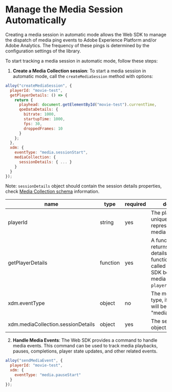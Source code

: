 
# Manage the Media Session Automatically
Creating a media session in automatic mode allows the Web SDK to manage the dispatch of media ping events to Adobe Experience Platform and/or Adobe Analytics. 
The frequency of these pings is determined by the configuration settings of the library.

To start tracking a media session in automatic mode, follow these steps:
1. **Create a Media Collection session**: To start a media session in automatic mode, call the `createMediaSession` method with options:
```javascript
alloy("createMediaSession", {
  playerId: "movie-test",
  getPlayerDetails: () => {
    return {
      playhead: document.getElementById("movie-test").currentTime,
      qoeDataDetails: {
        bitrate: 1000,
        startupTime: 1000,
        fps: 30,
        droppedFrames: 10
      }
    };
  },
  xdm: {
    eventType: "media.sessionStart",
    mediaCollection: {
      sessionDetails: { ... }
    }
  }
});
```

Note: `sessionDetails` object should contain the session details properties, check [Media Collection schema](../../xdm/data-types/media-details-information.md) information.

| name                               | type     | required | description                                                                                                                                            |
|------------------------------------|----------|----------|--------------------------------------------------------------------------------------------------------------------------------------------------------|
| playerId                           | string   | yes      | The player ID, an unique identifier representing the media session.                                                                                    |
| getPlayerDetails                   | function | yes      | A function that returns the player details. This callback function will be called by the Web SDK before every media event for the `playerId` provided. |
| xdm.eventType                      | object   | no       | The media event type, if not provided will be set to "media.sessionStart".                                                                             |
| xdm.mediaCollection.sessionDetails | object   | yes      | The session details object.                                                                                                                            |


2. **Handle Media Events**: The Web SDK provides a command to handle media events. This command can be used to track media playbacks, pauses, completions, player state updates, and other related events. 

```javascript
alloy("sendMediaEvent", {
  playerId: "movie-test",
  xdm: {
    eventType: "media.pauseStart"
  }
});
```







